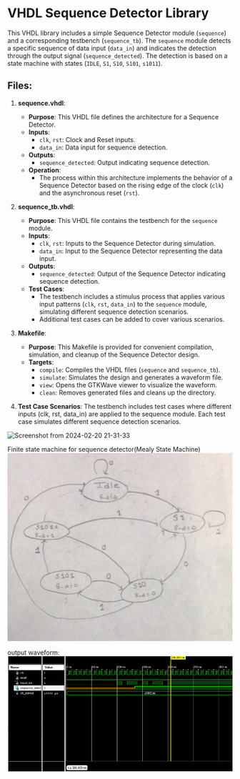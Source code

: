 # VHDL Sequence Detector Library

This VHDL library includes a simple Sequence Detector module (`sequence`) and a corresponding testbench (`sequence_tb`). The `sequence` module detects a specific sequence of data input (`data_in`) and indicates the detection through the output signal (`sequence_detected`). The detection is based on a state machine with states (`IDLE`, `S1`, `S10`, `S101`, `s1011`).

## Files:

1. **sequence.vhdl**:
   - **Purpose**: This VHDL file defines the architecture for a Sequence Detector.
   - **Inputs**:
     - `clk`, `rst`: Clock and Reset inputs.
     - `data_in`: Data input for sequence detection.
   - **Outputs**:
     - `sequence_detected`: Output indicating sequence detection.
   - **Operation**:
     - The process within this architecture implements the behavior of a Sequence Detector based on the rising edge of the clock (`clk`) and the asynchronous reset (`rst`).

2. **sequence_tb.vhdl**:
   - **Purpose**: This VHDL file contains the testbench for the `sequence` module.
   - **Inputs**:
     - `clk`, `rst`: Inputs to the Sequence Detector during simulation.
     - `data_in`: Input to the Sequence Detector representing the data input.
   - **Outputs**:
     - `sequence_detected`: Output of the Sequence Detector indicating sequence detection.
   - **Test Cases**:
     - The testbench includes a stimulus process that applies various input patterns (`clk`, `rst`, `data_in`) to the `sequence` module, simulating different sequence detection scenarios.
     - Additional test cases can be added to cover various scenarios.

3. **Makefile**:
   - **Purpose**: This Makefile is provided for convenient compilation, simulation, and cleanup of the Sequence Detector design.
   - **Targets**:
     - `compile`: Compiles the VHDL files (`sequence` and `sequence_tb`).
     - `simulate`: Simulates the design and generates a waveform file.
     - `view`: Opens the GTKWave viewer to visualize the waveform.
     - `clean`: Removes generated files and cleans up the directory.


4. **Test Case Scenarios**:
The testbench includes test cases where different inputs (clk, rst, data_in) are applied to the sequence module.
Each test case simulates different sequence detection scenarios.


![Screenshot from 2024-02-20 21-31-33](https://github.com/MohitReezal/Embedded-practical/assets/140707863/3958cb7e-07fd-4ba5-a48b-38ae819a4930)

Finite state machine for sequence detector(Mealy State Machine)
![Screenshot from 2024-02-20 21-32-08](https://github.com/viveksaud/embedded_assignment/blob/main/sddd.png)

output waveform:
![ss of output waveform](https://github.com/viveksaud/embedded_assignment/blob/main/sd.png)
